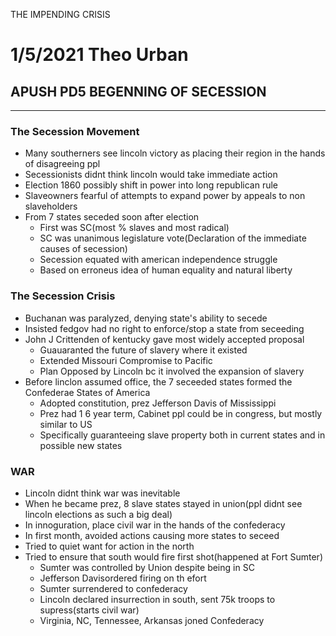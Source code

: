 THE IMPENDING CRISIS

# 1/5/2021 Theo Urban
## APUSH PD5 BEGENNING OF SECESSION
***
### The Secession Movement
 - Many southerners see lincoln victory as placing their region in the hands of disagreeing ppl
 - Secessionists didnt think lincoln would take immediate action
 - Election 1860 possibly shift in power into long republican rule
 - Slaveowners fearful of attempts to expand power by appeals to non slaveholders
 - From 7 states seceded soon after election
	 - First was SC(most % slaves and most radical)
	 - SC was unanimous legislature vote(Declaration of the immediate causes of secession)
	 - Secession equated with american independence struggle
	 - Based on erroneus idea of human equality and natural liberty

### The Secession Crisis
 - Buchanan was paralyzed, denying state's ability to secede
 - Insisted fedgov had no right to enforce/stop a state from seceeding
 - John J Crittenden of kentucky gave most widely accepted proposal
	 - Guauaranted the future of slavery where it existed
	 - Extended Missouri Compromise to Pacific
	 - Plan Opposed by Lincoln bc it involved the expansion of slavery
 - Before linclon assumed office, the 7 seceeded states formed the Confederae States of America
	 - Adopted constitution, prez Jefferson Davis of Mississippi
	 - Prez had 1 6 year term, Cabinet ppl could be in congress, but mostly similar to US
	 - Specifically guaranteeing slave property both in current states and in possible new states

### WAR
 - Lincoln didnt think war was inevitable
 - When he became prez, 8 slave states stayed in union(ppl didnt see lincoln elections as such a big deal)
 - In innoguration, place civil war in the hands of the confederacy
 - In first month, avoided actions causing more states to seceed
 - Tried to quiet want for action in the north
 - Tried to ensure that south would fire first shot(happened at Fort Sumter)
	 - Sumter was controlled by Union despite being in SC
	 - Jefferson Davisordered firing on th efort
	 - Sumter surrendered to confederacy
	 - Lincoln declared insurrection in south, sent 75k troops to supress(starts civil war)
	 - Virginia, NC, Tennessee, Arkansas joned Confederacy